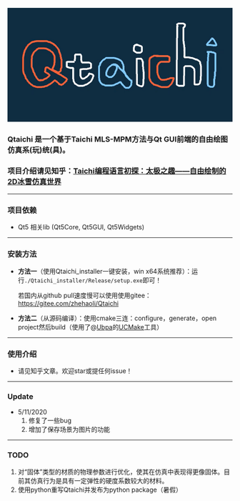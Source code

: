 ![](./images/qtaichi.png)

### Qtaichi 是一个基于Taichi MLS-MPM方法与Qt GUI前端的自由绘图仿真系(玩)统(具)。

### 项目介绍请见知乎：[Taichi编程语言初探：太极之趣——自由绘制的2D冰雪仿真世界](https://zhuanlan.zhihu.com/p/139165414)

---

### 项目依赖

+ Qt5 相关lib (Qt5Core, Qt5GUI, Qt5Widgets)

---

### 安装方法

+ **方法一**（使用Qtaichi_installer一键安装，win x64系统推荐）：运行``./Qtaichi_installer/Release/setup.exe``即可！

  若国内从github pull速度慢可以使用使用gitee：https://gitee.com/zhehaoli/Qtaichi

+ **方法二**（从源码编译）：使用cmake三连：configure，generate，open project然后build（使用了@[Ubpa](https://github.com/Ubpa)的[UCMake](https://github.com/Ubpa/UCMake)工具）

---

### 使用介绍

+ 请见知乎文章。欢迎star或提任何issue！

---

### Update

+ 5/11/2020
  1. 修复了一些bug
  2. 增加了保存场景为图片的功能

---

### TODO

1. 对“固体”类型的材质的物理参数进行优化，使其在仿真中表现得更像固体。目前其仿真行为是具有一定弹性的硬度系数较大的材料。
2. 使用python重写Qtaichi并发布为python package（暑假）